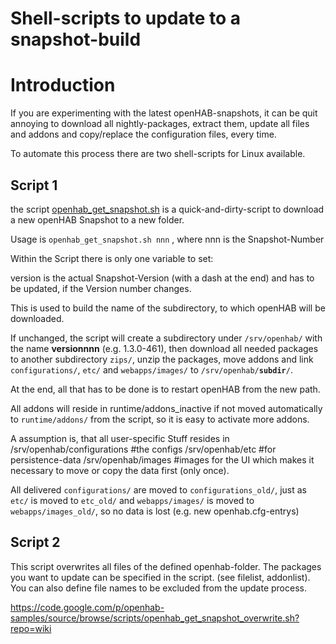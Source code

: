# Shell-scripts to update to a snapshot-build

# Introduction

If you are experimenting with the latest openHAB-snapshots, it can be quit annoying to download all nightly-packages, extract them, update all files and addons and copy/replace the configuration files, every time.


To automate this process there are two shell-scripts for Linux available.

## Script 1

the script [openhab_get_snapshot.sh](http://code.google.com/p/openhab-samples/source/browse/scripts/openhab_get_snapshot.sh?repo=wiki) is a quick-and-dirty-script to download a new openHAB Snapshot to a new folder.

Usage is `openhab_get_snapshot.sh nnn` , where nnn is the Snapshot-Number

Within the Script there is only one variable to set: 

version is the actual Snapshot-Version (with a dash at the end) and has to be updated, if the Version number changes.

This is used to build the name of the subdirectory, to which openHAB will be downloaded. 

If unchanged, the script will create a subdirectory under `/srv/openhab/` with the name **versionnnn** (e.g. 1.3.0-461), then download all needed packages to another subdirectory `zips/`, unzip the packages, move addons and link `configurations/`, `etc/` and `webapps/images/` to `/srv/openhab/`**`subdir`**`/`.

At the end, all that has to be done is to restart openHAB from the new path.

All addons will reside in runtime/addons_inactive if not moved automatically to `runtime/addons/` from the script, so it is easy to activate more addons.  

A assumption is, that all user-specific Stuff resides in 
    /srv/openhab/configurations #the configs
    /srv/openhab/etc #for persistence-data
    /srv/openhab/images #images for the UI
which makes it necessary to move or copy the data first (only once).

All delivered `configurations/` are moved to `configurations_old/`, just as `etc/` is moved to `etc_old/` and `webapps/images/` is moved to `webapps/images_old/`, so no data is lost (e.g. new openhab.cfg-entrys)


## Script 2

This script overwrites all files of the defined openhab-folder.
The packages you want to update can be specified in the script. (see filelist, addonlist).
You can also define file names to be excluded from the update process.

https://code.google.com/p/openhab-samples/source/browse/scripts/openhab_get_snapshot_overwrite.sh?repo=wiki